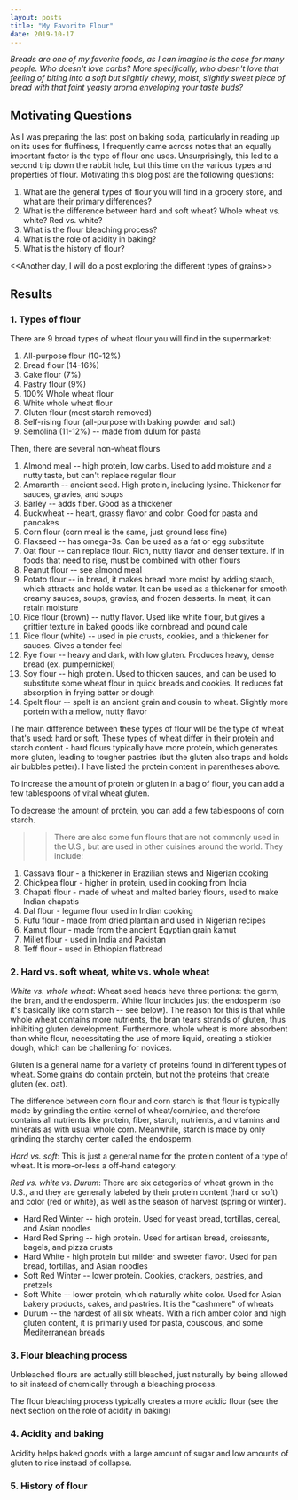 ```yaml
---
layout: posts
title: "My Favorite Flour"
date: 2019-10-17
---
```


*Breads are one of my favorite foods, as I can imagine is the case for many people. Who doesn't love carbs? More specifically, who doesn't love that feeling of biting into a soft but slightly chewy, moist, slightly sweet piece of bread with that faint yeasty aroma enveloping your taste buds?*

## Motivating Questions

As I was preparing the last post on baking soda, particularly in reading up on its uses for fluffiness, I frequently came across notes that an equally important factor is the type of flour one uses. Unsurprisingly, this led to a second trip down the rabbit hole, but this time on the various types and properties of flour. Motivating this blog post are the following questions:

1. What are the general types of flour you will find in a grocery store, and what are their primary differences?
2. What is the difference between hard and soft wheat? Whole wheat vs. white? Red vs. white?
3. What is the flour bleaching process?
4. What is the role of acidity in baking?
5. What is the history of flour?

<<Another day, I will do a post exploring the different types of grains>>

## Results

### 1. Types of flour

There are 9 broad types of wheat flour you will find in the supermarket:

1. All-purpose flour (10-12%)
2. Bread flour (14-16%)
3. Cake flour (7%)
4. Pastry flour (9%)
5. 100% Whole wheat flour
6. White whole wheat flour
7. Gluten flour (most starch removed)
8. Self-rising flour (all-purpose with baking powder and salt)
9. Semolina (11-12%) -- made from dulum for pasta

Then, there are several non-wheat flours

1. Almond meal -- high protein, low carbs. Used to add moisture and a nutty taste, but can't replace regular flour
2. Amaranth -- ancient seed. High protein, including lysine. Thickener for sauces, gravies, and soups
3. Barley -- adds fiber. Good as a thickener
4. Buckwheat -- heart, grassy flavor and color. Good for pasta and pancakes
5. Corn flour (corn meal is the same, just ground less fine)
6. Flaxseed -- has omega-3s. Can be used as a fat or egg substitute
7. Oat flour -- can replace flour. Rich, nutty flavor and denser texture. If in foods that need to rise, must be combined with other flours
8. Peanut flour -- see almond meal
9. Potato flour -- in bread, it makes bread more moist by adding starch, which attracts and holds water. It can be used as a thickener for smooth creamy sauces, soups, gravies, and frozen desserts. In meat, it can retain moisture
10. Rice flour (brown) -- nutty flavor. Used like white flour, but gives a grittier texture in baked goods like cornbread and pound cale
11. Rice flour (white) -- used in pie crusts, cookies, and a thickener for sauces. Gives a tender feel
12. Rye flour -- heavy and dark, with low gluten. Produces heavy, dense bread (ex. pumpernickel)
13. Soy flour -- high protein. Used to thicken sauces, and can be used to substitute some wheat flour in quick breads and cookies. It reduces fat absorption in frying batter or dough
14. Spelt flour -- spelt is an ancient grain and cousin to wheat. Slightly more portein with a mellow, nutty flavor

The main difference between these types of flour will be the type of wheat that's used: hard or soft. These types of wheat differ in their protein and starch content - hard flours typically have more protein, which generates more gluten, leading to tougher pastries (but the gluten also traps and holds air bubbles petter). I have listed the protein content in parentheses above.

To increase the amount of protein or gluten in a bag of flour, you can add a few tablespoons of vital wheat gluten.

To decrease the amount of protein, you can add a few tablespoons of corn starch.

>> There are also some fun flours that are not commonly used in the U.S., but are used in other cuisines around the world. They include:

1. Cassava flour - a thickener in Brazilian stews and Nigerian cooking
2. Chickpea flour - higher in protein, used in cooking from India
3. Chapati flour - made of wheat and malted barley flours, used to make Indian chapatis
4. Dal flour - legume flour used in Indian cooking
5. Fufu flour - made from dried plantain and used in Nigerian recipes
6. Kamut flour - made from the ancient Egyptian grain kamut
7. Millet flour - used in India and Pakistan
8. Teff flour - used in Ethiopian flatbread

### 2. Hard vs. soft wheat, white vs. whole wheat

_White vs. whole wheat_: Wheat seed heads have three portions: the germ, the bran, and the endosperm. White flour includes just the endosperm (so it's basically like corn starch -- see below). The reason for this is that while whole wheat contains more nutrients, the bran tears strands of gluten, thus inhibiting gluten development. Furthermore, whole wheat is more absorbent than white flour, necessitating the use of more liquid, creating a stickier dough, which can be challening for novices.

Gluten is a general name for a variety of proteins found in different types of wheat. Some grains do contain protein, but not the proteins that create gluten (ex. oat).

The difference between corn flour and corn starch is that flour is typically made by grinding the entire kernel of wheat/corn/rice, and therefore contains all nutrients like protein, fiber, starch, nutrients, and vitamins and minerals as with usual whole corn. Meanwhile, starch is made by only grinding the starchy center called the endosperm.

_Hard vs. soft_: This is just a general name for the protein content of a type of wheat. It is more-or-less a off-hand category.

_Red vs. white vs. Durum_: There are six categories of wheat grown in the U.S., and they are generally labeled by their protein content (hard or soft) and color (red or white), as well as the season of harvest (spring or winter). 

- Hard Red Winter -- high protein. Used for yeast bread, tortillas, cereal, and Asian noodles
- Hard Red Spring -- high protein. Used for artisan bread, croissants, bagels, and pizza crusts
- Hard White - high protein but milder and sweeter flavor. Used for pan bread, tortillas, and Asian noodles
- Soft Red Winter -- lower protein. Cookies, crackers, pastries, and pretzels
- Soft White -- lower protein, which naturally white color. Used for Asian bakery products, cakes, and pastries. It is the "cashmere" of wheats
- Durum -- the hardest of all six wheats. With a rich amber color and high gluten content, it is primarily used for pasta, couscous, and some Mediterranean breads

### 3. Flour bleaching process

Unbleached flours are actually still bleached, just naturally by being allowed to sit instead of chemically through a bleaching process.

The flour bleaching process typically creates a more acidic flour (see the next section on the role of acidity in baking)

### 4. Acidity and baking

Acidity helps baked goods with a large amount of sugar and low amounts of gluten to rise instead of collapse.

### 5. History of flour
